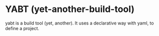 # YABT (yet-another-build-tool)

yabt is a build tool (yet, another). It uses a declarative way with yaml, to define a project. 